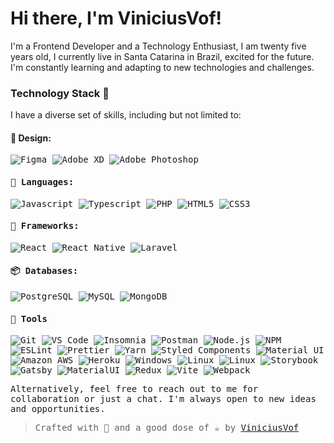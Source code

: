 # Hi there, I'm ViniciusVof!

I'm a Frontend Developer and a Technology Enthusiast, I am twenty five years old, I currently live in Santa Catarina in Brazil, excited for the future. I'm constantly learning and adapting to new technologies and challenges.

### Technology Stack 🚀 

I have a diverse set of skills, including but not limited to:


#### 🎨 Design: <br/>

   <samp>
    <p align="left">
    <img alt="Figma" src="https://img.shields.io/badge/-Figma-EA4C1D?style=for-the-badge&logo=figma&logoColor=white" />
    <img alt="Adobe XD" src="https://img.shields.io/badge/-Adobe%20XD-450135?style=for-the-badge&logo=adobe-xd&logoColor=white" />
      <img alt="Adobe Photoshop" src=" https://img.shields.io/badge/adobe%20photoshop-%2331A8FF.svg?style=for-the-badge&logo=adobe%20photoshop&logoColor=white" />
  </samp>

#### 💬 Languages: <br/>

   <samp>
    <p align="left">
      <img alt="Javascript" src="https://img.shields.io/badge/-JavaScript%20ES6-F7B93E?style=for-the-badge&logo=javascript&logoColor=black" />
      <img alt="Typescript" src="https://img.shields.io/badge/-TypeScript-2f74c0?style=for-the-badge&logo=typescript&logoColor=white" />   
      <img alt="PHP" src="https://img.shields.io/badge/-php-4D588E?style=for-the-badge&logo=php&logoColor=white" />
      <img alt="HTML5" src="https://img.shields.io/badge/-HTML5-E34F26?style=for-the-badge&logo=html5&logoColor=white" />
      <img alt="CSS3" src="https://img.shields.io/badge/-CSS3-549FDE?style=for-the-badge&logo=css3&logoColor=white" />
    </p>
  </samp>

#### 🔨 Frameworks: <br/>

   <samp>
    <p align="left">
     <img alt="React" src="https://img.shields.io/badge/-React%20JS-262B32?style=for-the-badge&logo=react&logoColor=00D0F6" />
     <img alt="React Native" src="https://img.shields.io/badge/-React%20Native-262B32?style=for-the-badge&logo=react&logoColor=00D0F6" />
     <img alt="Laravel" src="https://img.shields.io/badge/-Laravel-F34E39?style=for-the-badge&logo=Laravel&logoColor=white" />
    </p>
  </samp>

#### 📦 Databases: <br/>

<samp>
    <p align="left">
      <img alt="PostgreSQL" src="https://img.shields.io/badge/-PostgreSQL-31648C?style=for-the-badge&logo=postgresql&logoColor=white" />
      <img alt="MySQL" src="https://img.shields.io/badge/-MySQL-00758F?style=for-the-badge&logo=mysql&logoColor=white" />
    <img alt="MongoDB" src="https://img.shields.io/badge/-MongoDB-47A248?style=for-the-badge&logo=mongodb&logoColor=white" />
    </p>
  </samp>
  
#### 🔧 Tools <br/>
   <samp>
    <p align="left">
      <img alt="Git" src="https://img.shields.io/badge/-Git-F05032?style=for-the-badge&logo=git&logoColor=white" />
      <img alt="VS Code" src="https://img.shields.io/badge/-VSCode-0085D1?style=for-the-badge&logo=visual-studio-code&logoColor=white" />
      <img alt="Insomnia" src="https://img.shields.io/badge/-Insomnia-5849BE?style=for-the-badge&logo=insomnia&logoColor=white" />
      <img alt="Postman" src="https://img.shields.io/badge/-Postman-FD602F?style=for-the-badge&logo=postman&logoColor=white" />
      <img alt="Node.js" src="https://img.shields.io/badge/-Node.JS-026e00?style=for-the-badge&logo=node.js&logoColor=white" />
      <img alt="NPM" src="https://img.shields.io/badge/-NPM-CB3837?style=for-the-badge&logo=npm&logoColor=white" />
      <img alt="ESLint" src="https://img.shields.io/badge/-ESLint-4B32C3?style=for-the-badge&logo=eslint&logoColor=white" />
      <img alt="Prettier" src="https://img.shields.io/badge/-Prettier-1A2B34?style=for-the-badge&logo=prettier&logoColor=white" />
      <img alt="Yarn" src="https://img.shields.io/badge/-yarn-2188b6?style=for-the-badge&logo=yarn&logoColor=white" />
      <img alt="Styled Components" src="https://img.shields.io/badge/-Styled_Components-palevioletred?style=for-the-badge&logo=styled-components&logoColor=black" />
      <img alt="Material UI" src="https://img.shields.io/badge/-Material%20UI-4caaf9?style=for-the-badge&logo=material-ui&logoColor=white" />
      <img alt="Amazon AWS" src="https://img.shields.io/badge/Amazon%20AWS-232F3E?style=for-the-badge&logo=amazon-aws&logoColor=white" />
      <img alt="Heroku" src="https://img.shields.io/badge/-Heroku-430098?style=for-the-badge&logo=heroku&logoColor=white" />
      <img alt="Windows" src="https://img.shields.io/badge/-Windows-00ADEF?style=for-the-badge&logo=windows&logoColor=white" />
      <img alt="Linux" src="https://img.shields.io/badge/-Linux-111?style=for-the-badge&logo=linux&logoColor=white" />
       <img alt="Linux" src="https://img.shields.io/badge/-Linux-111?style=for-the-badge&logo=linux&logoColor=white" />
       <img alt="Storybook" src="https://img.shields.io/badge/-Storybook-FF4785?style=for-the-badge&logo=storybook&logoColor=white" />
       <img alt="Gatsby" src="https://img.shields.io/badge/Gatsby-%23663399.svg?style=for-the-badge&logo=gatsby&logoColor=white" />
       <img alt="MaterialUI" src="https://img.shields.io/badge/MUI-%230081CB.svg?style=for-the-badge&logo=mui&logoColor=white" />
       <img alt="Redux" src="https://img.shields.io/badge/redux-%23593d88.svg?style=for-the-badge&logo=redux&logoColor=white" />
        <img alt="Vite" src="https://img.shields.io/badge/vite-%23646CFF.svg?style=for-the-badge&logo=vite&logoColor=white" />
        <img alt="Webpack" src="https://img.shields.io/badge/webpack-%238DD6F9.svg?style=for-the-badge&logo=webpack&logoColor=black" />
    </p>
  </samp>


Alternatively, feel free to reach out to me for collaboration or just a chat. I'm always open to new ideas and opportunities.


> Crafted with 🖤 and a good dose of ☕ by <a href="https://github.com/viniciusvof/">ViniciusVof</a>